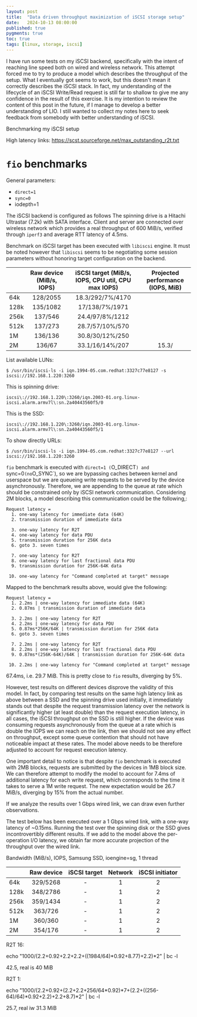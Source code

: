 ```yaml
---
layout: post
title:  "Data driven throughput maximization of iSCSI storage setup"
date:   2024-10-13 08:00:00
published: true
pygments: true
toc: true
tags: [linux, storage, iscsi]
---
```


I have run some tests on my iSCSI backend, specifically with the intent of reaching line speed
both on wired and wireless network. This attempt forced me to try to produce a model
which describes the throughput of the setup. What I eventually got seems to work, but this doesn't
mean it correctly describes the iSCSI stack. In fact, my understanding of the lifecycle of an iSCSI
Write/Read request is still far to shallow to give me any confidence in the result of this exercise.
It is my intention to review the content of this post in the future, if I manage to develop a better
understanding of LIO. I still wanted to collect my notes here to seek feedback from somebody with
better understanding of iSCSI.

Benchmarking my iSCSI setup

High latency links: https://scst.sourceforge.net/max_outstanding_r2t.txt

`fio` benchmarks
=======

General parameters:
* `direct=1`
* `sync=0`
* iodepth=1


The iSCSI backend is configured as follows
The spinning drive is a Hitachi Ultrastar (7.2k) with SATA interface. Client and server are connected over wireless
network which provides a real throughput of 600 MiB/s, verified through `iperf3` and average RTT latency of 4.5ms.

Benchmark on iSCSI target has been executed with `libiscsi` engine. It must be noted however that `libiscsi` seems to
be negotiating some session parameters without honoring target configuration on the backend. 

|       | Raw device (MiB/s, IOPS)  | iSCSI target (MiB/s, IOPS, CPU util, CPU max IOPS) | Projected performance (IOPS, MiB) |
| :---- | :------:                  | :----:                                             |:----:                 |
| 64k   |   128/2055                |  18.3/292/7%/4170                                  |                       |
| 128k  |   135/1082                |  17/138/7%/1971                                    |                       |
| 256k  |  137/546                  |  24.4/97/8%/1212                                   |                       |  
| 512k  |  137/273                  |  28.7/57/10%/570                                   |                       |
| 1M  |    136/136                  |  30.8/30/12%/250                                   |                       |
| 2M  |     136/67                  |  33.1/16/14%/207                                   | 15.3/                   | 



List available LUNs: 

```
$ /usr/bin/iscsi-ls -i iqn.1994-05.com.redhat:3327c77e8127 -s iscsi://192.168.1.220:3260
```


This is spinning drive:
```
iscsi\://192.168.1.220\:3260/iqn.2003-01.org.linux-iscsi.alarm.armv7l\:sn.2a40443560f5/0
```

This is the SSD:
```
iscsi\://192.168.1.220\:3260/iqn.2003-01.org.linux-iscsi.alarm.armv7l\:sn.2a40443560f5/1
```


To show directly URLs: 
```
$ /usr/bin/iscsi-ls -i iqn.1994-05.com.redhat:3327c77e8127 --url iscsi://192.168.1.220:3260
```

`fio` benchmark is executed with `direct=1 (`O_DIRECT`) and `sync=0` (no `O_SYNC`), so we are bypassing caches between
kernel and userspace but we are queueing write requests to be served by the device asynchronously.
Therefore, we are appending to the queue at rate which should be constrained only by iSCSI
network communication. Considering 2M blocks, a model describing this communication could be the following,:
```
Request latency = 
  1. one-way latency for immediate data (64K)
  2. transmission duration of immediate data

  3. one-way latency for R2T
  4. one-way latency for data PDU
  5. transmission duration for 256K data
  6. goto 3. seven times

  7. one-way latency for R2T
  8. one-way latency for last fractional data PDU
  9. transmission duration for 256K-64K data

 10. one-way latency for "Command completed at target" message
```

Mapped to the benchmark results above, would give the following:
```
Request latency =
  1. 2.2ms | one-way latency for immediate data (64K)
  2. 0.87ms | transmission duration of immediate data

  3. 2.2ms | one-way latency for R2T
  4. 2.2ms | one-way latency for data PDU
  5. 0.87ms*256K/64K | transmission duration for 256K data
  6. goto 3. seven times

  7. 2.2ms | one-way latency for R2T
  8. 2.2ms | one-way latency for last fractional data PDU
  9. 0.87ms*(256K-64K)/64K | transmission duration for 256K-64K data

 10. 2.2ms | one-way latency for "Command completed at target" message
```

67.4ms, i.e. 29.7 MiB. This is pretty close to `fio` results, diverging by 5%.


However, test results on different devices disprove the validity of this model. In fact, by comparing test results on
the same high latency link as above between a SSD and the spinning drive used initially, it immediately stands out that despite
the request transmission latency over the network is significantly higher (at least double) than the request execution latency, in all cases,
the iSCSI throughput on the SSD is still higher. If the device was consuming requests asynchronously from the queue
at a rate which is double the IOPS we can reach on the link, then we should not see any effect on throughput, except
some queue contention that should not have noticeable impact at these rates. The model above needs to be therefore
adjusted to account for request execution latency.

One important detail to notice is that despite `fio` benchmark is executed with 2MB blocks, requests are submitted by the devices
in 1MB block size. We can therefore attempt to modify the model to account for 7.4ms of additional latency for each write request,
which corresponds to the time it takes to serve a 1M write request. The new expectation would be 26.7 MiB/s, diverging by 15% from
the actual number.

If we analyze the results over 1 Gbps wired link, we can draw even further observations.



The test below has been executed over a 1 Gbps wired link, with a one-way latency of ~0.15ms. Running the test
over the spinning disk or the SSD gives incontrovertibly different results. If we add to the model above
the per-operation I/O latency, we obtain far more accurate projection of the throughput over the wired link.

Bandwidth (MiB/s), IOPS, Samsung SSD, ioengine=sg, 1 thread

|       | Raw device      | iSCSI target | Network | iSCSI initiator |
| :---- | :------:       | :----:            |:----: | :----:|
| 64k   |  329/5268             | -            |1 | 2|
| 128k  |  348/2786     | -            |1 | 2|
| 256k  |  359/1434             | -            |1 | 2| 
| 512k  |  363/726            | -            |1 | 2|
| 1M  |    360/360          | -            |1 | 2|
| 2M  |    354/176          | -            |1 | 2|


R2T 16:

echo "1000/(2.2+0.92+2.2+2.2+((1984/64)*0.92+8.77)+2.2)*2" | bc -l

42.5, real is 40 MiB


R2T 1:

echo "1000/(2.2+0.92+(2.2+2.2+256/64*0.92)*7+(2.2+((256-64)/64)*0.92+2.2)+2.2+8.7)*2" | bc -l

25.7, real iw 31.3 MiB
